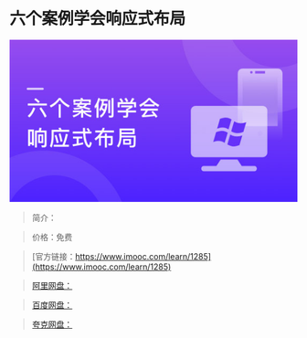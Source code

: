 # 六个案例学会响应式布局

![img](../../assets/5fe44310000167df05400304.jpg)

> 简介：

> 价格：免费

> [官方链接：https://www.imooc.com/learn/1285](https://www.imooc.com/learn/1285)

> [阿里网盘：]()

> [百度网盘：]()

> [夸克网盘：]()
